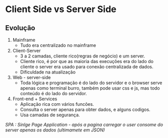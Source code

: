 # Client Side vs Server Side  

## Evolução  
1. Mainframe  
    - Tudo era centralizado no mainframe  
2. Client-Server  
    - 3 a 2 camadas, cliente rico(regras de negócio) e um server.  
    - Cliente rico, é por que as maioria das execuções era do lado do cliente o server era usado para conexão centralizada de dados.  
    - Dificuldade na atualização  
3. Web - server-side  
    - Toda lógica e programação é do lado do servidor e o browser serve apenas como terminal burro, também pode usar css e js, mas todo conteúdo é do lado do servidor.  
4. Front-end + Services
    - Aplicação rica com vários funcões.  
    - Consulta o server apenas para obter dados, e alguns codigos.  
    - Usa camadas de segurança.  

*SPA : Sinlge Page Application - após a pagina carregar o user consome do server apenas os dados (ultimamete em JSON)*

